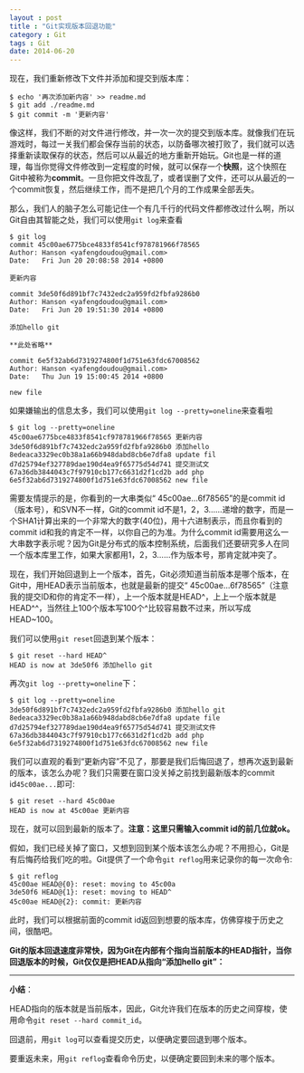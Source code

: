 ```yaml
---
layout : post
title : "Git实现版本回退功能"
category : Git
tags : Git
date: 2014-06-20
---
```

现在，我们重新修改下文件并添加和提交到版本库：

	$ echo '再次添加新内容' >> readme.md
	$ git add ./readme.md
	$ git commit -m '更新内容'


像这样，我们不断的对文件进行修改，并一次一次的提交到版本库。就像我们在玩游戏时，每过一关我们都会保存当前的状态，以防备哪次被打败了，我们就可以选择重新读取保存的状态，然后可以从最近的地方重新开始玩。Git也是一样的道理，每当你觉得文件修改到一定程度的时候，就可以保存一个**快照**，这个快照在Git中被称为**commit**。一旦你把文件改乱了，或者误删了文件，还可以从最近的一个commit恢复，然后继续工作，而不是把几个月的工作成果全部丢失。

<!--more-->

那么，我们人的脑子怎么可能记住一个有几千行的代码文件都修改过什么啊，所以Git自由其智能之处，我们可以使用`git log`来查看

	$ git log
	commit 45c00ae6775bce4833f8541cf978781966f78565
	Author: Hanson <yafengdoudou@gmail.com>
	Date:   Fri Jun 20 20:08:58 2014 +0800

    更新内容

	commit 3de50f6d891bf7c7432edc2a959fd2fbfa9286b0
	Author: Hanson <yafengdoudou@gmail.com>
	Date:   Fri Jun 20 19:51:30 2014 +0800

    添加hello git

	**此处省略**

	commit 6e5f32ab6d7319274800f1d751e63fdc67008562
	Author: Hanson <yafengdoudou@gmail.com>
	Date:   Thu Jun 19 15:00:45 2014 +0800

    new file

如果嫌输出的信息太多，我们可以使用`git log --pretty=oneline`来查看啦

	$ git log --pretty=oneline
	45c00ae6775bce4833f8541cf978781966f78565 更新内容
	3de50f6d891bf7c7432edc2a959fd2fbfa9286b0 添加hello
	8edeaca3329ec0b38a1a66b948dabd8cb6e7dfa8 update fil
	d7d25794ef327789dae190d4ea9f65775d54d741 提交测试文
	67a36db3844043c7f97910cb177c6631d2f1cd2b add php
	6e5f32ab6d7319274800f1d751e63fdc67008562 new file

需要友情提示的是，你看到的一大串类似“ 45c00ae...6f78565”的是commit id（版本号），和SVN不一样，Git的commit id不是1，2，3……递增的数字，而是一个SHA1计算出来的一个非常大的数字(40位)，用十六进制表示，而且你看到的commit id和我的肯定不一样，以你自己的为准。为什么commit id需要用这么一大串数字表示呢？因为Git是分布式的版本控制系统，后面我们还要研究多人在同一个版本库里工作，如果大家都用1，2，3……作为版本号，那肯定就冲突了。

现在，我们开始回退到上一个版本，首先，Git必须知道当前版本是哪个版本，在Git中，用HEAD表示当前版本，也就是最新的提交“ 45c00ae...6f78565”（注意我的提交ID和你的肯定不一样），上一个版本就是HEAD^，上上一个版本就是HEAD^^，当然往上100个版本写100个^比较容易数不过来，所以写成HEAD~100。

我们可以使用`git reset`回退到某个版本：
	
	$ git reset --hard HEAD^
	HEAD is now at 3de50f6 添加hello git

再次`git log --pretty=oneline`下：

	$ git log --pretty=oneline
	3de50f6d891bf7c7432edc2a959fd2fbfa9286b0 添加hello git
	8edeaca3329ec0b38a1a66b948dabd8cb6e7dfa8 update file
	d7d25794ef327789dae190d4ea9f65775d54d741 提交测试文件
	67a36db3844043c7f97910cb177c6631d2f1cd2b add php
	6e5f32ab6d7319274800f1d751e63fdc67008562 new file

我们可以直观的看到“更新内容”不见了，那要是我们后悔回退了，想再次返到最新的版本，该怎么办呢？我们只需要在窗口没关掉之前找到最新版本的commit id`45c00ae...`即可:
	
	$ git reset --hard 45c00ae
	HEAD is now at 45c00ae 更新内容

现在，就可以回到最新的版本了。**注意：这里只需输入commit id的前几位就ok。**

假如，我们已经关掉了窗口，又想到回到某个版本该怎么办呢？不用担心，Git是有后悔药给我们吃的啦。Git提供了一个命令`git reflog`用来记录你的每一次命令:

	$ git reflog
	45c00ae HEAD@{0}: reset: moving to 45c00a
	3de50f6 HEAD@{1}: reset: moving to HEAD^
	45c00ae HEAD@{2}: commit: 更新内容

此时，我们可以根据前面的commit id返回到想要的版本库，仿佛穿梭于历史之间，很酷吧。

**Git的版本回退速度非常快，因为Git在内部有个指向当前版本的HEAD指针，当你回退版本的时候，Git仅仅是把HEAD从指向“添加hello git”：**

---

**小结**：
	
HEAD指向的版本就是当前版本，因此，Git允许我们在版本的历史之间穿梭，使用命令`git reset --hard commit_id`。

回退前，用`git log`可以查看提交历史，以便确定要回退到哪个版本。

要重返未来，用`git reflog`查看命令历史，以便确定要回到未来的哪个版本。

	

